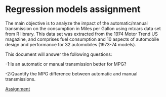 # Regression models assignment

The main objective is to analyze the impact of the automatic/manual transmission on the consumption in Miles per Gallon using mtcars data set from R library. This data set was extracted from the 1974 Motor Trend US magazine, and comprises fuel consumption and 10 aspects of automobile design and performance for 32 automobiles (1973-74 models). 

This document will answer the following questions:

   -1:Is an automatic or manual transmission better for MPG?


   -2:Quantify the MPG difference between automatic and manual transmissions.
   
   [Assignment](http://rawgit.com/jordiac/Regression-models/master/Regr_Model.html)

